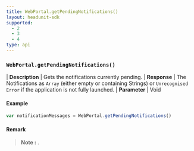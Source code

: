 ```yaml
---
title: WebPortal.getPendingNotifications()
layout: headunit-sdk
supported:
  - 2
  - 3
  - 4
type: api
---
```


### `WebPortal.getPendingNotifications()`

| **Description** | Gets the notifications currently pending.
| **Response** | The Notifications as `Array` (either empty or containing Strings) or `Unrecognised Error` if the application is not fully launched.
| **Parameter**   | Void

#### Example

```javascript
var notificationMessages = WebPortal.getPendingNotifications()
```

#### Remark

>**Note :** .